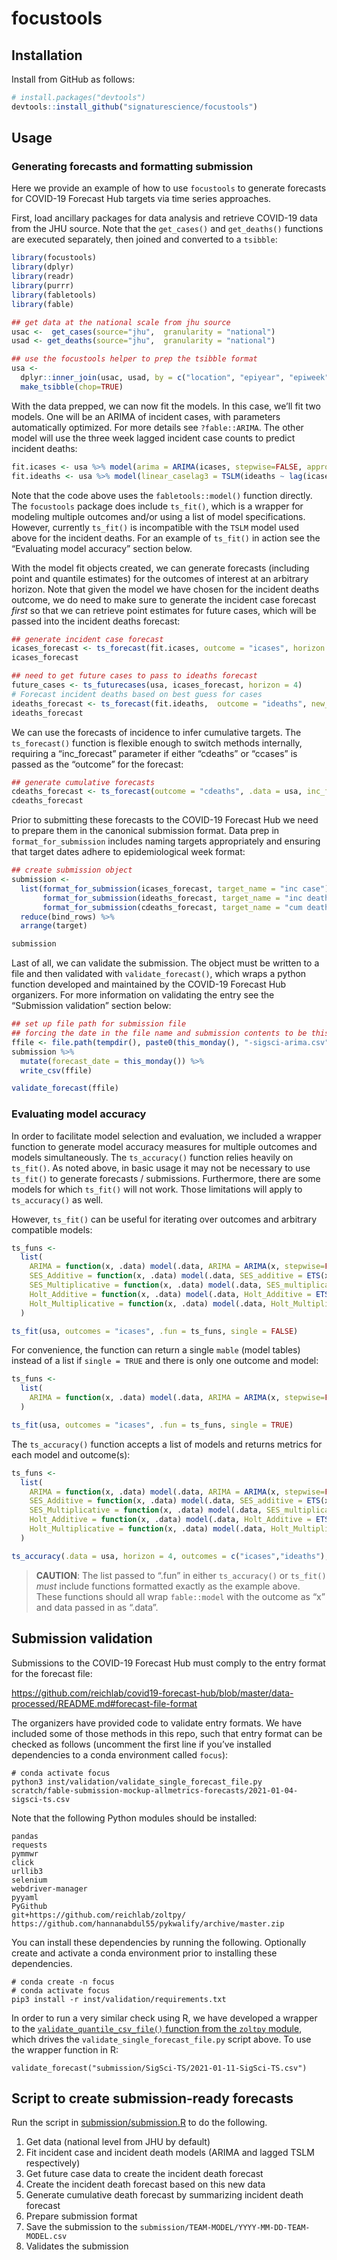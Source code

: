 
<!-- README.md is generated from README.Rmd. Please edit that file -->

# focustools

<!-- badges: start -->

<!-- badges: end -->

## Installation

Install from GitHub as follows:

``` r
# install.packages("devtools")
devtools::install_github("signaturescience/focustools")
```

## Usage

### Generating forecasts and formatting submission

Here we provide an example of how to use `focustools` to generate
forecasts for COVID-19 Forecast Hub targets via time series approaches.

First, load ancillary packages for data analysis and retrieve COVID-19
data from the JHU source. Note that the `get_cases()` and `get_deaths()`
functions are executed separately, then joined and converted to a
`tsibble`:

``` r
library(focustools)
library(dplyr)
library(readr)
library(purrr)
library(fabletools)
library(fable)

## get data at the national scale from jhu source
usac <-  get_cases(source="jhu",  granularity = "national")
usad <- get_deaths(source="jhu",  granularity = "national")

## use the focustools helper to prep the tsibble format
usa <-  
  dplyr::inner_join(usac, usad, by = c("location", "epiyear", "epiweek")) %>% 
  make_tsibble(chop=TRUE)
```

With the data prepped, we can now fit the models. In this case, we’ll
fit two models. One will be an ARIMA of incident cases, with parameters
automatically optimized. For more details see `?fable::ARIMA`. The other
model will use the three week lagged incident case counts to predict
incident deaths:

``` r
fit.icases <- usa %>% model(arima = ARIMA(icases, stepwise=FALSE, approximation=FALSE))
fit.ideaths <- usa %>% model(linear_caselag3 = TSLM(ideaths ~ lag(icases, 3)))
```

Note that the code above uses the `fabletools::model()` function
directly. The `focustools` package does include `ts_fit()`, which is a
wrapper for modeling multiple outcomes and/or using a list of model
specifications. However, currently `ts_fit()` is incompatible with the
`TSLM` model used above for the incident deaths. For an example of
`ts_fit()` in action see the “Evaluating model accuracy” section below.

With the model fit objects created, we can generate forecasts (including
point and quantile estimates) for the outcomes of interest at an
arbitrary horizon. Note that given the model we have chosen for the
incident deaths outcome, we do need to make sure to generate the
incident case forecast *first* so that we can retrieve point estimates
for future cases, which will be passed into the incident deaths
forecast:

``` r
## generate incident case forecast
icases_forecast <- ts_forecast(fit.icases, outcome = "icases", horizon = 4)
icases_forecast

## need to get future cases to pass to ideaths forecast
future_cases <- ts_futurecases(usa, icases_forecast, horizon = 4)
# Forecast incident deaths based on best guess for cases
ideaths_forecast <- ts_forecast(fit.ideaths,  outcome = "ideaths", new_data = future_cases)
ideaths_forecast
```

We can use the forecasts of incidence to infer cumulative targets. The
`ts_forecast()` function is flexible enough to switch methods
internally, requiring a “inc\_forecast” parameter if either “cdeaths” or
“ccases” is passed as the “outcome” for the forecast:

``` r
## generate cumulative forecasts
cdeaths_forecast <- ts_forecast(outcome = "cdeaths", .data = usa, inc_forecast = ideaths_forecast)
cdeaths_forecast
```

Prior to submitting these forecasts to the COVID-19 Forecast Hub we need
to prepare them in the canonical submission format. Data prep in
`format_for_submission` includes naming targets appropriately and
ensuring that target dates adhere to epidemiological week format:

``` r
## create submission object
submission <-
  list(format_for_submission(icases_forecast, target_name = "inc case"),
       format_for_submission(ideaths_forecast, target_name = "inc death"),
       format_for_submission(cdeaths_forecast, target_name = "cum death")) %>%
  reduce(bind_rows) %>%
  arrange(target)

submission
```

Last of all, we can validate the submission. The object must be written
to a file and then validated with `validate_forecast()`, which wraps a
python function developed and maintained by the COVID-19 Forecast Hub
organizers. For more information on validating the entry see the
“Submission validation” section below:

``` r
## set up file path for submission file
## forcing the date in the file name and submission contents to be this monday
ffile <- file.path(tempdir(), paste0(this_monday(), "-sigsci-arima.csv"))
submission %>%
  mutate(forecast_date = this_monday()) %>%
  write_csv(ffile)

validate_forecast(ffile)
```

### Evaluating model accuracy

In order to facilitate model selection and evaluation, we included a
wrapper function to generate model accuracy measures for multiple
outcomes and models simultaneously. The `ts_accuracy()` function relies
heavily on `ts_fit()`. As noted above, in basic usage it may not be
necessary to use `ts_fit()` to generate forecasts / submissions.
Furthermore, there are some models for which `ts_fit()` will not work.
Those limitations will apply to `ts_accuracy()` as well.

However, `ts_fit()` can be useful for iterating over outcomes and
arbitrary compatible models:

``` r
ts_funs <- 
  list(
    ARIMA = function(x, .data) model(.data, ARIMA = ARIMA(x, stepwise=FALSE, approximation=FALSE)),
    SES_Additive = function(x, .data) model(.data, SES_additive = ETS(x ~ error("A") + trend("N") + season("N"))),
    SES_Multiplicative = function(x, .data) model(.data, SES_multiplicative = ETS(x ~ error("M") + trend("N") + season("N"))),
    Holt_Additive = function(x, .data) model(.data, Holt_Additive = ETS(x ~ error("A") + trend("A") + season("N"))),
    Holt_Multiplicative = function(x, .data) model(.data, Holt_Multiplicative = ETS(x ~ error("M") + trend("A") + season("N")))
  )

ts_fit(usa, outcomes = "icases", .fun = ts_funs, single = FALSE)
```

For convenience, the function can return a single `mable` (model tables)
instead of a list if `single = TRUE` and there is only one outcome and
model:

``` r
ts_funs <- 
  list(
    ARIMA = function(x, .data) model(.data, ARIMA = ARIMA(x, stepwise=FALSE, approximation=FALSE))
  )

ts_fit(usa, outcomes = "icases", .fun = ts_funs, single = TRUE)
```

The `ts_accuracy()` function accepts a list of models and returns
metrics for each model and outcome(s):

``` r
ts_funs <- 
  list(
    ARIMA = function(x, .data) model(.data, ARIMA = ARIMA(x, stepwise=FALSE, approximation=FALSE)),
    SES_Additive = function(x, .data) model(.data, SES_additive = ETS(x ~ error("A") + trend("N") + season("N"))),
    SES_Multiplicative = function(x, .data) model(.data, SES_multiplicative = ETS(x ~ error("M") + trend("N") + season("N"))),
    Holt_Additive = function(x, .data) model(.data, Holt_Additive = ETS(x ~ error("A") + trend("A") + season("N"))),
    Holt_Multiplicative = function(x, .data) model(.data, Holt_Multiplicative = ETS(x ~ error("M") + trend("A") + season("N")))
  )

ts_accuracy(.data = usa, horizon = 4, outcomes = c("icases","ideaths"), .fun = ts_funs)
```

> **CAUTION**: The list passed to “.fun” in either `ts_accuracy()` or
> `ts_fit()` *must* include functions formatted exactly as the example
> above. These functions should all wrap `fable::model` with the outcome
> as “x” and data passed in as “.data”.

## Submission validation

Submissions to the COVID-19 Forecast Hub must comply to the entry format
for the forecast file:

<https://github.com/reichlab/covid19-forecast-hub/blob/master/data-processed/README.md#forecast-file-format>

The organizers have provided code to validate entry formats. We have
included some of those methods in this repo, such that entry format can
be checked as follows (uncomment the first line if you’ve installed
dependencies to a conda environment called `focus`):

    # conda activate focus
    python3 inst/validation/validate_single_forecast_file.py scratch/fable-submission-mockup-allmetrics-forecasts/2021-01-04-sigsci-ts.csv

Note that the following Python modules should be installed:

    pandas
    requests
    pymmwr
    click
    urllib3
    selenium
    webdriver-manager
    pyyaml
    PyGithub
    git+https://github.com/reichlab/zoltpy/
    https://github.com/hannanabdul55/pykwalify/archive/master.zip

You can install these dependencies by running the following. Optionally
create and activate a conda environment prior to installing these
dependencies.

    # conda create -n focus
    # conda activate focus
    pip3 install -r inst/validation/requirements.txt

In order to run a very similar check using R, we have developed a
wrapper to the [`validate_quantile_csv_file()` function from the
`zoltpy`
module](https://github.com/reichlab/zoltpy/blob/master/zoltpy/covid19.py#L75-L93),
which drives the `validate_single_forecast_file.py` script above. To use
the wrapper function in R:

    validate_forecast("submission/SigSci-TS/2021-01-11-SigSci-TS.csv")

## Script to create submission-ready forecasts

Run the script in [submission/submission.R](submission/submission.R) to
do the following.

1.  Get data (national level from JHU by default)
2.  Fit incident case and incident death models (ARIMA and lagged TSLM
    respectively)
3.  Get future case data to create the incident death forecast
4.  Create the incident death forecast based on this new data
5.  Generate cumulative death forecast by summarizing incident death
    forecast
6.  Prepare submission format
7.  Save the submission to the
    `submission/TEAM-MODEL/YYYY-MM-DD-TEAM-MODEL.csv`
8.  Validates the submission
